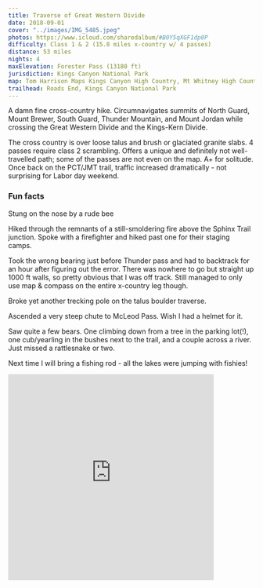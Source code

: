 ```yaml
---
title: Traverse of Great Western Divide
date: 2018-09-01
cover: "../images/IMG_5485.jpeg"
photos: https://www.icloud.com/sharedalbum/#B0Y5qXGF1dp0P
difficulty: Class 1 & 2 (15.8 miles x-country w/ 4 passes)
distance: 53 miles
nights: 4
maxElevation: Forester Pass (13180 ft)
jurisdiction: Kings Canyon National Park
map: Tom Harrison Maps Kings Canyon High Country, Mt Whitney High Country
trailhead: Roads End, Kings Canyon National Park
---
```


  A damn fine cross-country hike.  Circumnavigates summits of North Guard,
  Mount Brewer, South Guard, Thunder Mountain, and Mount Jordan while crossing
  the Great Western Divide and the Kings-Kern Divide.

  The cross country is over loose talus and brush or glaciated granite slabs.
  4 passes require class 2 scrambling.  Offers a unique and definitely not well-travelled path;
  some of the passes are not even on the map.  A+ for solitude.  Once back on
  the PCT/JMT trail, traffic increased dramatically - not surprising for
  Labor day weekend.

  ### Fun facts

  Stung on the nose by a rude bee

  Hiked through the remnants of a still-smoldering fire above the Sphinx
  Trail junction.  Spoke with a firefighter and hiked past one for their
  staging camps.

  Took the wrong bearing just before Thunder pass and had to backtrack for an
  hour after figuring out the error.  There was nowhere to go but straight up
  1000 ft walls, so pretty obvious that I was off track.  Still managed to only
  use map & compass on the entire x-country leg though.

  Broke yet another trecking pole on the talus boulder traverse.

  Ascended a very steep chute to McLeod Pass.  Wish I had a helmet for it.

  Saw quite a few bears.  One climbing down from a tree in the parking lot(!), one
  cub/yearling in the bushes next to the trail, and a couple across a river.
  Just missed a rattlesnake or two.

  Next time I will bring a fishing rod - all the lakes were jumping with
  fishies!

<iframe
src='https://www.gaiagps.com/public/wqhkAwvJ4Xc5M3niE9M5FZTO?embed=True'
style='border:none; overflow-y: hidden; background-color:white; min-width:
320px; max-width:420px; width:100%; height: 420px;' scrolling='no'
seamless='seamless'></iframe>

